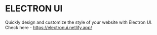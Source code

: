 # ELECTRON UI
Quickly design and customize the style of your website with Electron UI.
Check here - https://electronui.netlify.app/